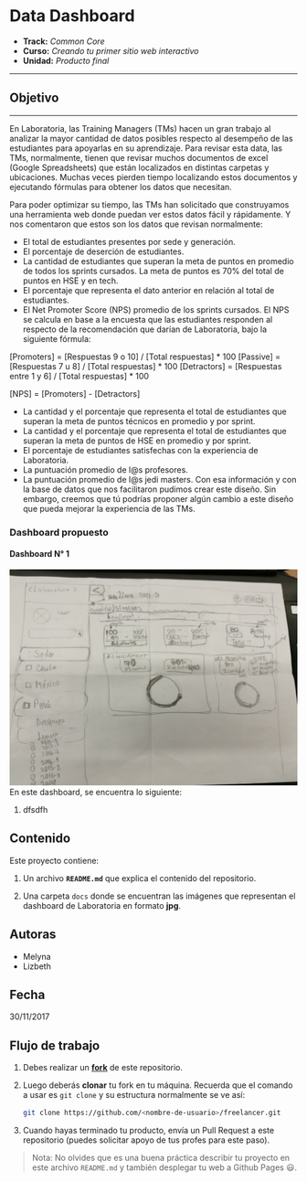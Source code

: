 # Data Dashboard

* **Track:** _Common Core_
* **Curso:** _Creando tu primer sitio web interactivo_
* **Unidad:** _Producto final_

***
## Objetivo
---
En Laboratoria, las Training Managers (TMs) hacen un gran trabajo al analizar la mayor cantidad de datos posibles respecto al desempeño de las estudiantes para apoyarlas en su aprendizaje. Para revisar esta data, las TMs, normalmente, tienen que revisar muchos documentos de excel (Google Spreadsheets) que están localizados en distintas carpetas y ubicaciones. Muchas veces pierden tiempo localizando estos documentos y ejecutando fórmulas para obtener los datos que necesitan.

Para poder optimizar su tiempo, las TMs han solicitado que construyamos una herramienta web donde puedan ver estos datos fácil y rápidamente. Y nos comentaron que estos son los datos que revisan normalmente:

* El total de estudiantes presentes por sede y generación.
* El porcentaje de deserción de estudiantes.
* La cantidad de estudiantes que superan la meta de puntos en promedio de todos los sprints cursados. La meta de puntos es 70% del total de puntos en HSE y en tech.
* El porcentaje que representa el dato anterior en relación al total de estudiantes.
* El Net Promoter Score (NPS) promedio de los sprints cursados. El NPS se calcula en base a la encuesta que las estudiantes responden al respecto de la recomendación que darían de Laboratoria, bajo la siguiente fórmula:

[Promoters] = [Respuestas 9 o 10] / [Total respuestas] * 100
[Passive] = [Respuestas 7 u 8] / [Total respuestas] * 100
[Detractors] = [Respuestas entre 1 y 6] / [Total respuestas] * 100

[NPS] = [Promoters] - [Detractors]
* La cantidad y el porcentaje que representa el total de estudiantes que superan la meta de puntos técnicos en promedio y por sprint.
* La cantidad y el porcentaje que representa el total de estudiantes que superan la meta de puntos de HSE en promedio y por sprint.
* El porcentaje de estudiantes satisfechas con la experiencia de Laboratoria.
* La puntuación promedio de l@s profesores.
* La puntuación promedio de l@s jedi masters.
Con esa información y con la base de datos que nos facilitaron pudimos crear este diseño. Sin embargo, creemos que tú podrías proponer algún cambio a este diseño que pueda mejorar la experiencia de las TMs.

### Dashboard propuesto
#### Dashboard N° 1
![Sin titulo](assets/docs/dashboard-sketch.jpg)
En este dashboard, se encuentra lo siguiente:
1.  dfsdfh

## Contenido

Este proyecto contiene:

1. Un archivo  **`README.md`** que explica el contenido del repositorio.

2. Una carpeta `docs` donde se encuentran las imágenes que representan el dashboard de Laboratoria en formato **jpg**.

## Autoras
* Melyna
* Lizbeth

## Fecha
30/11/2017

## Flujo de trabajo

1. Debes realizar un [**fork**](https://gist.github.com/ivandevp/1de47ae69a5e139a6622d78c882e1f74)
   de este repositorio.

2. Luego deberás **clonar** tu fork en tu máquina. Recuerda que el comando a usar
   es `git clone` y su estructura normalmente se ve así:

   ```bash
   git clone https://github.com/<nombre-de-usuario>/freelancer.git
   ```

3. Cuando hayas terminado tu producto, envía un Pull Request a este repositorio
   (puedes solicitar apoyo de tus profes para este paso).

> Nota: No olvides que es una buena práctica describir tu proyecto en este
> archivo `README.md` y también desplegar tu web a Github Pages :smiley:.
